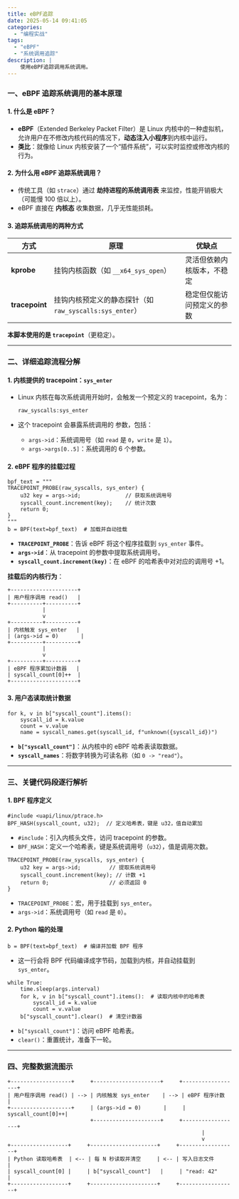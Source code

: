 ```yaml
---
title: eBPF追踪
date: 2025-05-14 09:41:05
categories: 
  - "编程实战"
tags:
  - "eBPF" 
  - "系统调用追踪"
description: |
    使用eBPF追踪调用系统调用。
---
```



### **一、eBPF 追踪系统调用的基本原理**

#### 1. **什么是 eBPF？**

- **eBPF**（Extended Berkeley Packet Filter）是 Linux 内核中的一种虚拟机，允许用户在不修改内核代码的情况下，**动态注入小程序**到内核中运行。
- **类比**：就像给 Linux 内核安装了一个“插件系统”，可以实时监控或修改内核的行为。

#### 2. **为什么用 eBPF 追踪系统调用？**

- 传统工具（如 `strace`）通过 **劫持进程的系统调用表** 来监控，性能开销极大（可能慢 100 倍以上）。
- eBPF 直接在 **内核态** 收集数据，几乎无性能损耗。

#### 3. **追踪系统调用的两种方式**

| 方式           | 原理                                                    | 优缺点                     |
| -------------- | ------------------------------------------------------- | -------------------------- |
| **kprobe**     | 挂钩内核函数（如 `__x64_sys_open`）                     | 灵活但依赖内核版本，不稳定 |
| **tracepoint** | 挂钩内核预定义的静态探针（如 `raw_syscalls:sys_enter`） | 稳定但仅能访问预定义的参数 |

**本脚本使用的是 `tracepoint`**（更稳定）。

------

### **二、详细追踪流程分解**

#### 1. **内核提供的 tracepoint：`sys_enter`**

- Linux 内核在每次系统调用开始时，会触发一个预定义的 tracepoint，名为：

  ```
  raw_syscalls:sys_enter
  ```

- 这个 tracepoint 会暴露系统调用的 参数，包括：

  - `args->id`：系统调用号（如 `read` 是 `0`，`write` 是 `1`）。
  - `args->args[0..5]`：系统调用的 6 个参数。

#### 2. **eBPF 程序的挂载过程**

```
bpf_text = """
TRACEPOINT_PROBE(raw_syscalls, sys_enter) {
    u32 key = args->id;              // 获取系统调用号
    syscall_count.increment(key);    // 统计次数
    return 0;
}
"""
b = BPF(text=bpf_text)  # 加载并自动挂载
```

- **`TRACEPOINT_PROBE`**：告诉 eBPF 将这个程序挂载到 `sys_enter` 事件。
- **`args->id`**：从 tracepoint 的参数中提取系统调用号。
- **`syscall_count.increment(key)`**：在 eBPF 的哈希表中对对应的调用号 +1。

**挂载后的内核行为**：

```
+---------------------+
| 用户程序调用 read()   |
+----------+----------+
           |
           v
+----------+----------+
| 内核触发 sys_enter   |
| (args->id = 0)       |
+----------+----------+
           |
           v
+----------+----------+
| eBPF 程序累加计数器   |
| syscall_count[0]++  |
+---------------------+
```

#### 3. **用户态读取统计数据**

```
for k, v in b["syscall_count"].items():
    syscall_id = k.value
    count = v.value
    name = syscall_names.get(syscall_id, f"unknown({syscall_id})")
```

- **`b["syscall_count"]`**：从内核中的 eBPF 哈希表读取数据。
- **`syscall_names`**：将数字转换为可读名称（如 `0 -> "read"`）。

------

### **三、关键代码段逐行解析**

#### 1. **BPF 程序定义**

```
#include <uapi/linux/ptrace.h>
BPF_HASH(syscall_count, u32);  // 定义哈希表，键是 u32，值自动累加
```

- `#include`：引入内核头文件，访问 tracepoint 的参数。
- `BPF_HASH`：定义一个哈希表，键是系统调用号（`u32`），值是调用次数。

```
TRACEPOINT_PROBE(raw_syscalls, sys_enter) {
    u32 key = args->id;         // 提取系统调用号
    syscall_count.increment(key); // 计数 +1
    return 0;                   // 必须返回 0
}
```

- `TRACEPOINT_PROBE`：宏，用于挂载到 `sys_enter`。
- `args->id`：系统调用号（如 `read` 是 `0`）。

#### 2. **Python 端的处理**

```
b = BPF(text=bpf_text)  # 编译并加载 BPF 程序
```

- 这一行会将 BPF 代码编译成字节码，加载到内核，并自动挂载到 `sys_enter`。

```
while True:
    time.sleep(args.interval)
    for k, v in b["syscall_count"].items():  # 读取内核中的哈希表
        syscall_id = k.value
        count = v.value
    b["syscall_count"].clear()  # 清空计数器
```

- `b["syscall_count"]`：访问 eBPF 哈希表。
- `clear()`：重置统计，准备下一轮。

------

### **四、完整数据流图示**

```
+-------------------+     +---------------------+     +------------------+
| 用户程序调用 read() | --> | 内核触发 sys_enter    | --> | eBPF 程序计数      |
+-------------------+     | (args->id = 0)       |     | syscall_count[0]++|
                          +---------------------+     +------------------+
                                                             |
                                                             v
+------------------+     +---------------------+     +------------------+
| Python 读取哈希表  | <-- | 每 N 秒读取并清空     | <-- | 写入日志文件       |
| syscall_count[0] |     | b["syscall_count"]   |     | "read: 42"       |
+------------------+     +---------------------+     +------------------+
```

